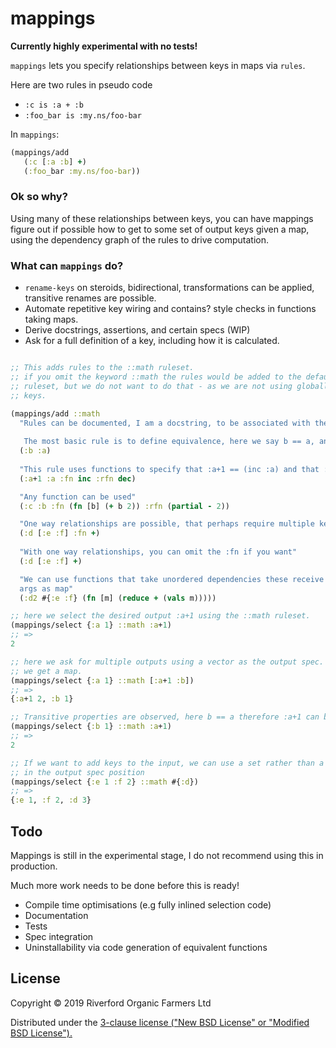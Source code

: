 # mappings

**Currently highly experimental with no tests!**

`mappings` lets you specify relationships between keys in maps via `rules`.

Here are two rules in pseudo code 

- `:c is :a + :b`
- `:foo_bar is :my.ns/foo-bar`

In `mappings`:

```clojure 
(mappings/add 
   (:c [:a :b] +)
   (:foo_bar :my.ns/foo-bar))
```

### Ok so why?

Using many of these relationships between keys, you can have mappings figure out if possible how to get 
to some set of output keys given a map, using the dependency graph of the rules to drive computation.

### What can `mappings` do?

- `rename-keys` on steroids, bidirectional, transformations can be applied, transitive renames are possible. 
- Automate repetitive key wiring and contains? style checks in functions taking maps.
- Derive docstrings, assertions, and certain specs (WIP)
- Ask for a full definition of a key, including how it is calculated.

```clojure

;; This adds rules to the ::math ruleset.
;; if you omit the keyword ::math the rules would be added to the default
;; ruleset, but we do not want to do that - as we are not using globally qualified
;; keys.

(mappings/add ::math
  "Rules can be documented, I am a docstring, to be associated with the rule below.
   
   The most basic rule is to define equivalence, here we say b == a, and therefore a == b."
  (:b :a)
 
  "This rule uses functions to specify that :a+1 == (inc :a) and that :a = (dec :a+1)."
  (:a+1 :a :fn inc :rfn dec)

  "Any function can be used"
  (:c :b :fn (fn [b] (+ b 2)) :rfn (partial - 2))

  "One way relationships are possible, that perhaps require multiple keys"
  (:d [:e :f] :fn +)
  
  "With one way relationships, you can omit the :fn if you want"
  (:d [:e :f] +)

  "We can use functions that take unordered dependencies these receive their
  args as map"
  (:d2 #{:e :f} (fn [m] (reduce + (vals m)))))

;; here we select the desired output :a+1 using the ::math ruleset.
(mappings/select {:a 1} ::math :a+1)
;; =>
2

;; here we ask for multiple outputs using a vector as the output spec.
;; we get a map.
(mappings/select {:a 1} ::math [:a+1 :b])
;; =>
{:a+1 2, :b 1}

;; Transitive properties are observed, here b == a therefore :a+1 can be computed.
(mappings/select {:b 1} ::math :a+1)
;; =>
2

;; If we want to add keys to the input, we can use a set rather than a vector
;; in the output spec position
(mappings/select {:e 1 :f 2} ::math #{:d})
;; =>
{:e 1, :f 2, :d 3}

```

## Todo 

Mappings is still in the experimental stage, I do not recommend using this in production. 

Much more work needs to be done before this is ready!

- Compile time optimisations (e.g fully inlined selection code)
- Documentation 
- Tests
- Spec integration
- Uninstallability via code generation of equivalent functions

## License

Copyright © 2019 Riverford Organic Farmers Ltd

Distributed under the [3-clause license ("New BSD License" or "Modified BSD License").](http://github.com/riverford/mappings/blob/master/LICENSE)